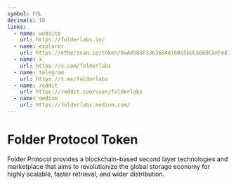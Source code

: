 ```yaml
---
symbol: FOL
decimals: 18
links:
  - name: website
    url: https://folderlabs.io/
  - name: explorer
    url: https://etherscan.io/token/0xA8580F3363684d76055bdC6660CaeFe8709744e1
  - name: x
    url: https://x.com/folderlabs
  - name: telegram
    url: https://t.me/folderlabs
  - name: reddit
    url: https://reddit.com/user/folderlabs
  - name: medium
    url: https://folderlabs.medium.com/
---
```


# Folder Protocol Token

Folder Protocol provides a blockchain-based second layer technologies and marketplace that aims to revolutionize the global storage economy for highly scalable, faster retrieval, and wider distribution.
